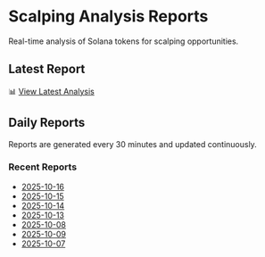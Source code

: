 # Scalping Analysis Reports

Real-time analysis of Solana tokens for scalping opportunities.

## Latest Report

📊 [View Latest Analysis](LATEST.md)

## Daily Reports

Reports are generated every 30 minutes and updated continuously.

### Recent Reports
- [2025-10-16](2025-10-16.md)
- [2025-10-15](2025-10-15.md)
- [2025-10-14](2025-10-14.md)
- [2025-10-13](2025-10-13.md)
- [2025-10-08](2025-10-08.md)
- [2025-10-09](2025-10-09.md)
- [2025-10-07](2025-10-07.md)
